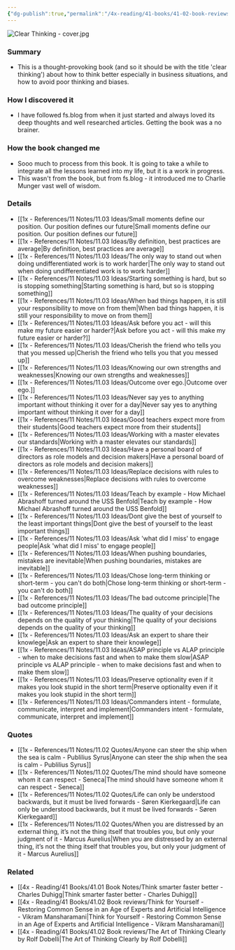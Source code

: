 ```yaml
---
{"dg-publish":true,"permalink":"/4x-reading/41-books/41-02-book-reviews/clear-thinking-turning-ordinary-moments-into-extraordinary-results-shane-parrish/","title":"Clear Thinking - Shane Parrish","dgShowBacklinks":false}
---
```


![Clear Thinking - cover.jpg](/img/user/4x%20-%20Reading/41%20Books/41.02%20Book%20reviews/Clear%20Thinking%20-%20cover.jpg)
### Summary
- This is a thought-provoking book (and so it should be with the title 'clear thinking') about how to think better especially in business situations, and how to avoid poor thinking and biases.

### How I discovered it
- I have followed fs.blog from when it just started and always loved its deep thoughts and well researched articles. Getting the book was a no brainer.

### How the book changed me
- Sooo much to process from this book. It is going to take a while to integrate all the lessons learned into my life, but it is a work in progress.
- This wasn't from the book, but from fs.blog - it introduced me to Charlie Munger vast well of wisdom.

### Details
- [[1x - References/11 Notes/11.03 Ideas/Small moments define our position. Our position defines our future\|Small moments define our position. Our position defines our future]]
- [[1x - References/11 Notes/11.03 Ideas/By definition, best practices are average\|By definition, best practices are average]]
- [[1x - References/11 Notes/11.03 Ideas/The only way to stand out when doing undifferentiated work is to work harder\|The only way to stand out when doing undifferentiated work is to work harder]]
- [[1x - References/11 Notes/11.03 Ideas/Starting something is hard, but so is stopping something\|Starting something is hard, but so is stopping something]]
- [[1x - References/11 Notes/11.03 Ideas/When bad things happen, it is still your responsibility to move on from them\|When bad things happen, it is still your responsibility to move on from them]]
- [[1x - References/11 Notes/11.03 Ideas/Ask before you act - will this make my future easier or harder?\|Ask before you act - will this make my future easier or harder?]]
- [[1x - References/11 Notes/11.03 Ideas/Cherish the friend who tells you that you messed up\|Cherish the friend who tells you that you messed up]]
- [[1x - References/11 Notes/11.03 Ideas/Knowing our own strengths and weaknesses\|Knowing our own strengths and weaknesses]]
- [[1x - References/11 Notes/11.03 Ideas/Outcome over ego.\|Outcome over ego.]]
- [[1x - References/11 Notes/11.03 Ideas/Never say yes to anything important without thinking it over for a day\|Never say yes to anything important without thinking it over for a day]]
- [[1x - References/11 Notes/11.03 Ideas/Good teachers expect more from their students\|Good teachers expect more from their students]]
- [[1x - References/11 Notes/11.03 Ideas/Working with a master elevates our standards\|Working with a master elevates our standards]]
- [[1x - References/11 Notes/11.03 Ideas/Have a personal board of directors as role models and decision makers\|Have a personal board of directors as role models and decision makers]]
- [[1x - References/11 Notes/11.03 Ideas/Replace decisions with rules to overcome weaknesses\|Replace decisions with rules to overcome weaknesses]]
- [[1x - References/11 Notes/11.03 Ideas/Teach by example - How Michael Abrashoff turned around the USS Benfold\|Teach by example - How Michael Abrashoff turned around the USS Benfold]]
- [[1x - References/11 Notes/11.03 Ideas/Dont give the best of yourself to the least important things\|Dont give the best of yourself to the least important things]]
- [[1x - References/11 Notes/11.03 Ideas/Ask 'what did I miss' to engage people\|Ask 'what did I miss' to engage people]]
- [[1x - References/11 Notes/11.03 Ideas/When pushing boundaries, mistakes are inevitable\|When pushing boundaries, mistakes are inevitable]]
- [[1x - References/11 Notes/11.03 Ideas/Chose long-term thinking or short-term - you can't do both\|Chose long-term thinking or short-term - you can't do both]]
- [[1x - References/11 Notes/11.03 Ideas/The bad outcome principle\|The bad outcome principle]]
- [[1x - References/11 Notes/11.03 Ideas/The quality of your decisions depends on the quality of your thinking\|The quality of your decisions depends on the quality of your thinking]]
- [[1x - References/11 Notes/11.03 Ideas/Ask an expert to share their knowlege\|Ask an expert to share their knowlege]]
- [[1x - References/11 Notes/11.03 Ideas/ASAP principle vs ALAP principle - when to make decisions fast and when to make them slow\|ASAP principle vs ALAP principle - when to make decisions fast and when to make them slow]]
- [[1x - References/11 Notes/11.03 Ideas/Preserve optionality even if it makes you look stupid in the short term\|Preserve optionality even if it makes you look stupid in the short term]]
- [[1x - References/11 Notes/11.03 Ideas/Commanders intent - formulate, communicate, interpret and implement\|Commanders intent - formulate, communicate, interpret and implement]]

### Quotes
- [[1x - References/11 Notes/11.02 Quotes/Anyone can steer the ship when the sea is calm - Publilius Syrus\|Anyone can steer the ship when the sea is calm - Publilius Syrus]]
- [[1x - References/11 Notes/11.02 Quotes/The mind should have someone whom it can respect - Seneca\|The mind should have someone whom it can respect - Seneca]]
- [[1x - References/11 Notes/11.02 Quotes/Life can only be understood backwards, but it must be lived forwards - Søren Kierkegaard\|Life can only be understood backwards, but it must be lived forwards - Søren Kierkegaard]]
- [[1x - References/11 Notes/11.02 Quotes/When you are distressed by an external thing, it’s not the thing itself that troubles you, but only your judgment of it - Marcus Aurelius\|When you are distressed by an external thing, it’s not the thing itself that troubles you, but only your judgment of it - Marcus Aurelius]]

### Related
- [[4x - Reading/41 Books/41.01 Book Notes/Think smarter faster better - Charles Duhigg\|Think smarter faster better - Charles Duhigg]]
- [[4x - Reading/41 Books/41.02 Book reviews/Think for Yourself - Restoring Common Sense in an Age of Experts and Artificial Intelligence - Vikram Mansharamani\|Think for Yourself - Restoring Common Sense in an Age of Experts and Artificial Intelligence - Vikram Mansharamani]]
- [[4x - Reading/41 Books/41.02 Book reviews/The Art of Thinking Clearly by Rolf Dobelli\|The Art of Thinking Clearly by Rolf Dobelli]]
